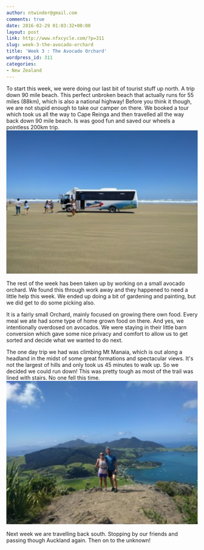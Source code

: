 ```yaml
---
author: ntwinder@gmail.com
comments: true
date: 2016-02-29 01:03:32+00:00
layout: post
link: http://www.nfxcycle.com/?p=311
slug: week-3-the-avocado-orchard
title: 'Week 3 : The Avocado Orchard'
wordpress_id: 311
categories:
- New Zealand
---
```


To start this week, we were doing our last bit of tourist stuff up north. A trip down 90 mile beach. This perfect unbroken beach that actually runs for 55 miles (88km), which is also a national highway! Before you think it though, we are not stupid enough to take our camper on there. We booked a tour which took us all the way to Cape Reinga and then travelled all the way back down 90 mile beach. Is was good fun and saved our wheels a pointless 200km trip.
[![IMG_20160220_141644](/assets/images/1082.jpg)](http://www.nfxcycle.com/wp-content/uploads/2016/02/IMG_20160220_141644.jpg)

The rest of the week has been taken up by working on a small avocado orchard. We found this through work away and they happened to need a little help this week. We ended up doing a bit of gardening and painting, but we did get to do some picking also. 

It is a fairly small Orchard, mainly focused on growing there own food. Every meal we ate had some type of home grown food on there. And yes, we intentionally overdosed on avocados. We were staying in their little barn conversion which gave some nice privacy and comfort to allow us to get sorted and decide what we wanted to do next. 

The one day trip we had was climbing Mt Manaia, which is out along a headland in the midst of some great formations and spectacular views. It's not the largest of hills and only took us 45 minutes to walk up. So we decided we could run down! This was pretty tough as most of the trail was lined with stairs. No one fell this time.
[![IMG_20160226_113716](/assets/images/1083.jpg)](http://www.nfxcycle.com/wp-content/uploads/2016/02/IMG_20160226_113716.jpg)

Next week we are travelling back south. Stopping by our friends and passing though Auckland again. Then on to the unknown! 
